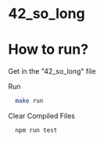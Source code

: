 # 42_so_long

<h1>How to run?</h1>

Get in the "42_so_long" file

Run 
```bash
  make run
```

Clear Compiled Files
```bash
  npm run test
```
